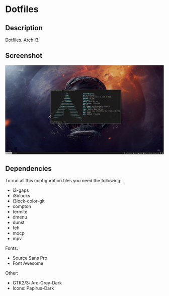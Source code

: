 # Dotfiles

## Description
Dotfiles. Arch i3.

## Screenshot
![Arch i3](screenshot.png)

## Dependencies
To run all this configuration files you need the following:
* i3-gaps
* i3blocks
* i3lock-color-git
* compton
* termite
* dmenu
* dunst
* feh
* mocp
* mpv

Fonts:
* Source Sans Pro
* Font Awesome

Other:
* GTK2/3: Arc-Grey-Dark
* Icons: Papirus-Dark
